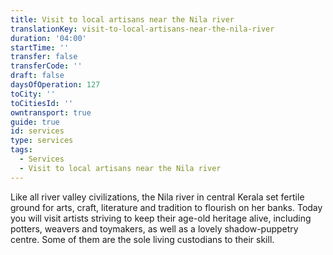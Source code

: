 ```yaml
---
title: Visit to local artisans near the Nila river
translationKey: visit-to-local-artisans-near-the-nila-river
duration: '04:00'
startTime: ''
transfer: false
transferCode: ''
draft: false
daysOfOperation: 127
toCity: ''
toCitiesId: ''
owntransport: true
guide: true
id: services
type: services
tags:
  - Services
  - Visit to local artisans near the Nila river
---
```

Like all river valley civilizations, the Nila river in central Kerala set fertile ground for arts, craft, literature and tradition to flourish on her banks. Today you will visit artists striving to keep their age-old heritage alive, including potters, weavers and toymakers, as well as a lovely shadow-puppetry centre. Some of them are the sole living custodians to their skill.